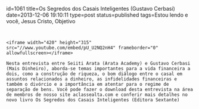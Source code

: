 id=1061
title=Os Segredos dos Casais Inteligentes (Gustavo Cerbasi)
date=2013-12-06 19:10:11
type=post
status=published
tags=Estou lendo e você,  Jesus Cristo, Objetivo
~~~~~~


<iframe width="420" height="315" src="//www.youtube.com/embed/pU_U2NQ2nH4" frameborder="0" allowfullscreen></iframe>

Nesta entrevista entre Seiiti Arata (Arata Academy) e Gustavo Cerbasi (Mais Dinheiro), aborda-se temas importantes para a vida financeira a dois, como a construção de riqueza, o bom diálogo entre o casal em assuntos relacionados a dinheiro, as infidelidades financeiras e também o divórcio e a importância em atentar para o regime de separação de bens. Você pode fazer o download desta entrevista na área de membros de nosso site aclassealta.com e conferir mais detalhes no novo livro Os Segredos dos Casais Inteligentes (Editora Sextante)

